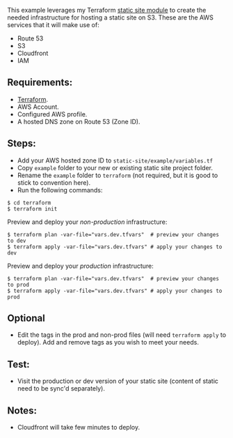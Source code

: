 
This example leverages my Terraform [static site module](https://github.com/yriahi/terraform-modules/tree/develop/static-site) to create the needed infrastructure for hosting a static site on S3. These are the AWS services that it will make use of:
- Route 53
- S3
- Cloudfront
- IAM

## Requirements:
- [Terraform](https://learn.hashicorp.com/terraform/getting-started/install.html).
- AWS Account.
- Configured AWS profile.
- A hosted DNS zone on Route 53 (Zone ID).

## Steps:
- Add your AWS hosted zone ID to `static-site/example/variables.tf`
- Copy `example` folder to your new or existing static site project folder.
- Rename the `example` folder to `terraform` (not required, but it is good to stick to convention here).
- Run the following commands:
```
$ cd terraform
$ terraform init
```

Preview and deploy your *non-production* infrastructure:
```
$ terraform plan -var-file="vars.dev.tfvars"  # preview your changes to dev
$ terraform apply -var-file="vars.dev.tfvars" # apply your changes to dev
```

Preview and deploy your *production* infrastructure:
```
$ terraform plan -var-file="vars.dev.tfvars"  # preview your changes to prod
$ terraform apply -var-file="vars.dev.tfvars" # apply your changes to prod
```

## Optional
- Edit the tags in the prod and non-prod files (will need `terraform apply` to deploy). Add and remove tags as you wish to meet your needs.

## Test:
- Visit the production or dev version of your static site (content of static need to be sync'd separately).

## Notes:
- Cloudfront will take few minutes to deploy.
